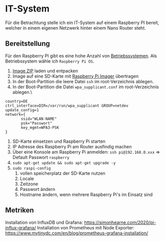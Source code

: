 # IT-System
Für die Betrachtung stelle ich ein IT-System auf einem Raspberry PI bereit, 
welcher in einem eigenen Netzwerk hinter einem Nano Router steht.
## Bereitstellung
Für den Raspberry PI gibt es eine hohe Anzahl von [Betriebssystemen](https://www.elektronikpraxis.vogel.de/45-betriebssysteme-fuer-den-raspberry-pi-a-488934/).
Als Betriebssystem wähle ich ``Raspberry Pi OS``.

1. [Image ZIP](https://www.raspberrypi.org/software/operating-systems/) laden und entpacken
1. Image auf eine SD-Karte mit [Raspberry Pi Imager](https://www.raspberrypi.org/software/) übertragen
1. In der Boot-Partition die leere Datei ``ssh`` im root-Verzeichnis ablegen. 
1. In der Boot-Partition die Datei ``wpa_supplicant.conf`` im root-Verzeichnis ablegen.\
````editorconfig
country=DE 
ctrl_interface=DIR=/var/run/wpa_supplicant GROUP=netdev
update_config=1
network={
       ssid="WLAN-NAME"
       psk="Passwort"
       key_mgmt=WPA3-PSK
}
````
1. SD-Karte einsetzen und Raspberry Pi starten
1. IP Adresse des Raspberry Pi am Router ausfindig machen
1. Über eine Konsole am Raspberry Pi anmelden: ``ssh pi@192.168.0.xxx`` => Default Passwort `raspberry`
1. ``sudo apt-get update && sudo apt-get upgrade -y``
1. ``sudo raspi-config``
    1. vollen speicherplatz der SD-Karte nutzen
    1. Locale
    1. Zeitzone
    1. Passwort ändern
    1. Hostname ändern, wenn mehrere Raspberry Pi's im Einsatz sind
    

## Metriken
Installation von InfluxDB und Grafana: https://simonhearne.com/2020/pi-influx-grafana/
Installation von Prometheus mit Node Exporter: https://www.mytinydc.com/en/blog/prometheus-grafana-installation/
